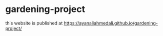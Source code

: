 # gardening-project
this website is published at  https://ayanaliahmedali.github.io/gardening-project/
